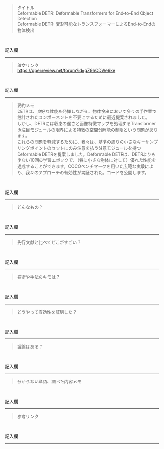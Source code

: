 > タイトル<br>
Deformable DETR: Deformable Transformers for End-to-End Object Detection  
Deformable DETR: 変形可能なトランスフォーマーによるEnd-to-Endの物体検出
<br>

記入欄
***

> 論文リンク<br>
https://openreview.net/forum?id=gZ9hCDWe6ke
<br>

記入欄
***

> 要約メモ<br>
DETRは、良好な性能を発揮しながら、物体検出において多くの手作業で設計されたコンポーネントを不要にするために最近提案されました。  
しかし、DETRには収束の遅さと画像特徴マップを処理するTransformerの注目モジュールの限界による特徴の空間分解能の制限という問題があります。  
これらの問題を軽減するために、我々は、基準の周りの小さなキーサンプリングポイントのセットにのみ注意を払う注意モジュールを持つDeformable DETRを提案しました。Deformable DETRは、DETRよりも少ない10回の学習エポックで、（特に小さな物体に対して）優れた性能を達成することができます。COCOベンチマークを用いた広範な実験により、我々のアプローチの有効性が実証された。コードを公開します。
<br>

記入欄
***

> どんなもの？<br>

<br>

記入欄
***

> 先行文献と比べてどこがすごい？

<br>

記入欄
***

> 技術や手法のキモは？

<br>

記入欄
***

> どうやって有効性を証明した？

<br>

記入欄
***

> 議論はある？

<br>

記入欄
***

> 分からない単語、調べた内容メモ

<br>

記入欄
***

> 参考リンク

<br>

記入欄
***